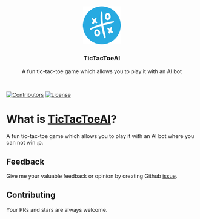 <h3 align="center">
    <a href="#">
        <img height="100" src="https://raw.githubusercontent.com/mdebrahim98/TicTacToeAI/main/logo.png" alt="logo" title="TicTacToeAI">
    </a>
</h1>
<h3 align="center">
TicTacToeAI
</h3>
<p align="center">
A fun tic-tac-toe game which allows you to play it with an AI bot
</p>
<br>

[![Contributors](https://img.shields.io/github/contributors/mdebrahim98/TicTacToeAI.svg)](https://github.com/mdebrahim98/TicTacToeAI/graphs/contributors)
[![License](https://img.shields.io/github/license/mdebrahim98/TicTacToeAI.svg)](https://github.com/mdebrahim98/TicTacToeAI/blob/master/LICENSE)

# What is [TicTacToeAI](mdebrahim-tic-tac-toe-ai.netlify.app/)?

A fun tic-tac-toe game which allows you to play it with an AI bot where you can not win :p.

## Feedback

Give me your valuable feedback or opinion by creating Github [issue](https://github.com/mdebrahim98/TicTacToeAI/issues/new).

## Contributing

Your PRs and stars are always welcome.
